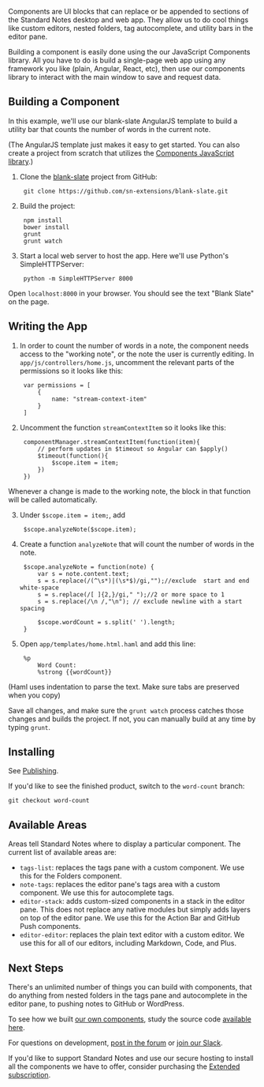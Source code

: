 Components are UI blocks that can replace or be appended to sections of the Standard Notes desktop and web app. They allow us to do cool things like custom editors, nested folders, tag autocomplete, and utility bars in the editor pane.

Building a component is easily done using the our JavaScript Components library. All you have to do is build a single-page web app using any framework you like (plain, Angular, React, etc), then use our components library to interact with the main window to save and request data.

## Building a Component

In this example, we'll use our blank-slate AngularJS template to build a utility bar that counts the number of words in the current note.

(The AngularJS template just makes it easy to get started. You can also create a project from scratch that utilizes the [Components JavaScript library](https://github.com/sn-extensions/components-api).)

1. Clone the [blank-slate](https://github.com/sn-extensions/blank-slate) project from GitHub:

		git clone https://github.com/sn-extensions/blank-slate.git

2. Build the project:

		npm install
		bower install
		grunt
		grunt watch

3. Start a local web server to host the app. Here we'll use Python's SimpleHTTPServer:

		python -m SimpleHTTPServer 8000


Open `localhost:8000` in your browser. You should see the text "Blank Slate" on the page.


## Writing the App

1. In order to count the number of words in a note, the component needs access to the "working note", or the note the user is currently editing. In `app/js/controllers/home.js`, uncomment the relevant parts of the permissions so it looks like this:

		var permissions = [
			{
				name: "stream-context-item"
			}
		]


2. Uncomment the function `streamContextItem` so it looks like this:

		componentManager.streamContextItem(function(item){
			// perform updates in $timeout so Angular can $apply()
			$timeout(function(){
				$scope.item = item;
			})
		})

Whenever a change is made to the working note, the block in that function will be called automatically.

3. Under `$scope.item = item;`, add

		$scope.analyzeNote($scope.item);

4. Create a function `analyzeNote` that will count the number of words in the note.

		$scope.analyzeNote = function(note) {
			var s = note.content.text;
			s = s.replace(/(^\s*)|(\s*$)/gi,"");//exclude  start and end white-space
			s = s.replace(/[ ]{2,}/gi," ");//2 or more space to 1
			s = s.replace(/\n /,"\n"); // exclude newline with a start spacing

			$scope.wordCount = s.split(' ').length;
		}

5. Open `app/templates/home.html.haml` and add this line:

		%p
			Word Count:
			%strong {{wordCount}}

(Haml uses indentation to parse the text. Make sure tabs are preserved when you copy)

Save all changes, and make sure the `grunt watch` process catches those changes and builds the project. If not, you can manually build at any time by typing `grunt`.

## Installing

See [Publishing](/extensions/publishing.html).

If you'd like to see the finished product, switch to the `word-count` branch:

```
git checkout word-count
```

## Available Areas

Areas tell Standard Notes where to display a particular component. The current list of available areas are:

- `tags-list`: replaces the tags pane with a custom component. We use this for the Folders component.
- `note-tags`: replaces the editor pane's tags area with a custom component. We use this for autocomplete tags.
- `editor-stack`: adds custom-sized components in a stack in the editor pane. This does not replace any native modules but simply adds layers on top of the editor pane. We use this for the Action Bar and GitHub Push components.
- `editor-editor`: replaces the plain text editor with a custom editor. We use this for all of our editors, including Markdown, Code, and Plus.

## Next Steps

There's an unlimited number of things you can build with components, that do anything from nested folders in the tags pane and autocomplete in the editor pane, to pushing notes to GitHub or WordPress.

To see how we built [our own components](https://standardnotes.org/extensions), study the source code [available here](https://github.com/sn-extensions).

For questions on development, [post in the forum](https://forum.standardnotes.org) or [join our Slack](https://standardnotes.org/slack).

If you'd like to support Standard Notes and use our secure hosting to install all the components we have to offer, consider purchasing the [Extended subscription](https://standardnotes.org/extended).
